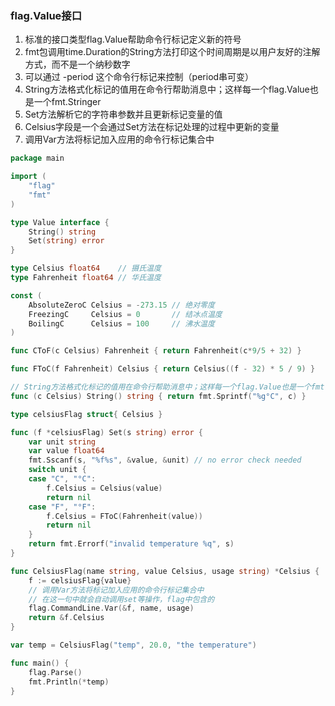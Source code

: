 ### flag.Value接口
1. 标准的接口类型flag.Value帮助命令行标记定义新的符号
2. fmt包调用time.Duration的String方法打印这个时间周期是以用户友好的注解方式，而不是一个纳秒数字
3. 可以通过 -period 这个命令行标记来控制（period串可变）
4. String方法格式化标记的值用在命令行帮助消息中；这样每一个flag.Value也是一个fmt.Stringer
5. Set方法解析它的字符串参数并且更新标记变量的值
6. Celsius字段是一个会通过Set方法在标记处理的过程中更新的变量
7. 调用Var方法将标记加入应用的命令行标记集合中
```go
package main

import (
	"flag"
	"fmt"
)

type Value interface {
	String() string
	Set(string) error
}

type Celsius float64    // 摄氏温度
type Fahrenheit float64 // 华氏温度

const (
	AbsoluteZeroC Celsius = -273.15 // 绝对零度
	FreezingC     Celsius = 0       // 结冰点温度
	BoilingC      Celsius = 100     // 沸水温度
)

func CToF(c Celsius) Fahrenheit { return Fahrenheit(c*9/5 + 32) }

func FToC(f Fahrenheit) Celsius { return Celsius((f - 32) * 5 / 9) }

// String方法格式化标记的值用在命令行帮助消息中；这样每一个flag.Value也是一个fmt.Stringer。
func (c Celsius) String() string { return fmt.Sprintf("%g°C", c) }

type celsiusFlag struct{ Celsius }

func (f *celsiusFlag) Set(s string) error {
	var unit string
	var value float64
	fmt.Sscanf(s, "%f%s", &value, &unit) // no error check needed
	switch unit {
	case "C", "°C":
		f.Celsius = Celsius(value)
		return nil
	case "F", "°F":
		f.Celsius = FToC(Fahrenheit(value))
		return nil
	}
	return fmt.Errorf("invalid temperature %q", s)
}

func CelsiusFlag(name string, value Celsius, usage string) *Celsius {
	f := celsiusFlag{value}
	// 调用Var方法将标记加入应用的命令行标记集合中
	// 在这一句中就会自动调用set等操作，flag中包含的
	flag.CommandLine.Var(&f, name, usage)
	return &f.Celsius
}

var temp = CelsiusFlag("temp", 20.0, "the temperature")

func main() {
	flag.Parse()
	fmt.Println(*temp)
}

```
